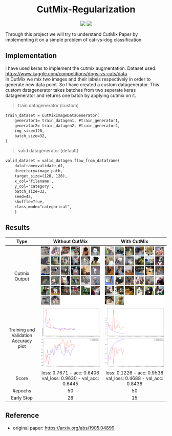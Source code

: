 <h1 align="center">
  <b>CutMix-Regularization</b><br>
</h1>

<p align="center">
      <a href="https://www.python.org/">
        <img src="https://img.shields.io/badge/Python-3.5-ff69b4.svg" /></a>
       <a href= "https://github.com/AntixK/PyTorch-VAE/blob/master/LICENSE.md">
        <img src="https://img.shields.io/badge/license-Apache2.0-blue.svg" /></a>

</p>
Through this project we will try to understand CutMix Paper by implementing it on a simple problem of cat-vs-dog classification. 

## Implementation
I have used keras to implement the cutmix augmentation. 
Dataset used: https://www.kaggle.com/competitions/dogs-vs-cats/data. <br>
In CutMix we mix two images and their labels respectively in order to generate new data point. So I have created a custom datagenerator. This custom datagenerator takes batches from two seperate keras datagenerator and returns one batch by applying cutmix on it.<br>
>train datagenerator (custom) 
```
train_dataset = CutMixImageDataGenerator(
    generator1= train_datagen1, #train_generator1,
    generator2= train_datagen2, #train_generator2,
    img_size=128,
    batch_size=32,
)
```
>valid datagenerator (default) 
```
valid_dataset = valid_datagen.flow_from_dataframe(
    dataframe=validate_df,
    directory=image_path,
    target_size=(128, 128), 
    x_col='filename', 
    y_col='category',
    batch_size=32,
    seed=42,
    shuffle=True,
    class_mode="categorical",  
    )
```    

## Results
Type            |  Without CutMix              |  With CutMix
:------------:|:-------------------------:|:-------------------------:
Cutmix Output |  ![](resources/0.png)          |  ![](resources/1.png)
Training and Validation Accuracy plot|  ![](resources/3.png)          |  ![](resources/2.png)
Score | loss: 0.7671 - acc: 0.6406 <br> val_loss: 0.9630 - val_acc: 0.6445 | loss: 0.1226 - acc: 0.9538 <br> val_loss: 0.4688 - val_acc: 0.8438
#epochs | 50 | 50
Early Stop | 28 | 15

## Reference
- original paper: https://arxiv.org/abs/1905.04899
